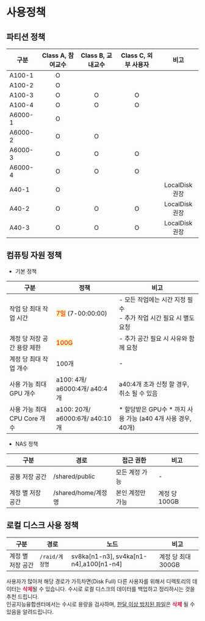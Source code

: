 # 사용정책

## 파티션 정책
| 구분     | Class A, 참여교수 | Class B, 교내교수 | Class C, 외부 사용자 | 비고           |
|----------|:-----------------:|:-----------------:|:--------------------:|:--------------:|
| A100-1   |         O         |                   |                      |                |
| A100-2   |         O         |                   |                      |                |
| A100-3   |         O         |         O         |          O           |                |
| A100-4   |         O         |         O         |          O           |                |
| A6000-1  |         O         |                   |                      |                |
| A6000-2  |         O         |         O         |                      |                |
| A6000-3  |         O         |         O         |          O           |                |
| A6000-4  |         O         |         O         |          O           |                |
| A40-1    |         O         |                   |                      | LocalDisk 권장 |
| A40-2    |         O         |         O         |          O           | LocalDisk 권장 |
| A40-3    |         O         |         O         |          O           | LocalDisk 권장 |


## 컴퓨팅 자원 정책

- 기본 정책

| 구분 | 정책 | 비고 |
|---|---|---|
| 작업 당 최대 작업 시간 | <span style='background-color:#fff5b1; color:red'>7일</span> (7-00:00:00) | - 모든 작업에는 시간 지정 필수 <br> - 추가 작업 시간 필요 시 별도 요청 |
| 계정 당 저장 공간 용량 제한 | <span style='background-color:#fff5b1; color:red'>100G</span> | - 추가 공간 필요 시 사유와 함께 요청 |
| 계정 당 최대 작업 개수 | 100개 | - |
| 사용 가능 최대 GPU 개수 | a100: 4개/ a6000:4개/ a40:4개 | a40:4개 초과 신청 할 경우, 취소 될 수 있음 |
| 사용 가능 최대 CPU Core 개수 | a100: 20개/ a6000:6개/ a40:10개 | * 할당받은 GPU수 * 까지 사용 가능 (a40 4개 사용 경우, 40개) |

- NAS 정책

| 구분 | 경로 | 접근 권한 | 비고 |
|---|---|---|---|
| 공용 저장 공간 | /shared/public | 모든 계정 가능 | - |
| 계정 별 저장 공간 | /shared/home/계정명 | 본인 계정만 가능 | 계정 당 100GB |


## 로컬 디스크 사용 정책

| 구분 | 경로 | 노드 | 비고 |
|---|---|---|---|
| 계정 별 저장 공간 | <code>/raid/계정명</code> | sv8ka[n1-n3], sv4ka[n1-n4],a100[n1-n4] | 계정 당 최대 300GB |

<aside class="warning">
사용자가 많아져 해당 경로가 가득차면(Disk Full) 다른 사용자를 위해서 디렉토리의 데이터는 <b style='color:crimson'>삭제</b>될 수 있습니다. 수시로 로컬 디스크의 데이터를 백업하고 정리하시는 것을 추천 드립니다.
<br>
인공지능융합센터에서는 수시로 용량을 검사하며, <u>한달 이상 방치된 파일</u>은 <strong style='color:crimson'>삭제</strong> 될 수 있음을 알려드립니다.
</aside>
